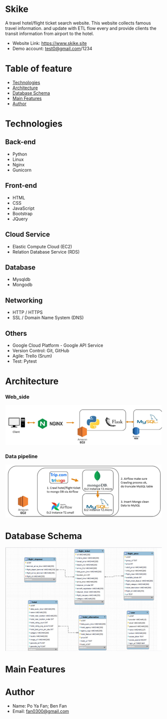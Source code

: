 # Skike
A travel hotel/flight ticket search website. This website collects famous travel information. and update with ETL flow every and provide clients the transit information from airport to the hotel.
* Website Link: https://www.skike.site
* Demo account: test0@gmail.com/1234
# Table of feature
* [Technologies](https://github.com/asd0300/skike/blob/master/Main_20211013_project/README.md#technologies)
* [Architecture](https://github.com/asd0300/skike/blob/master/Main_20211013_project/README.md#architecture)
* [Database Schema](https://github.com/asd0300/skike/blob/master/Main_20211013_project/README.md#database-schema)
* [Main Features](https://github.com/asd0300/skike/blob/master/Main_20211013_project/README.md#database-schema)
* [Author](https://github.com/asd0300/skike/blob/master/Main_20211013_project/README.md#database-schema)
# Technologies
## Back-end
* Python
* Linux
* Nginx
* Gunicorn
## Front-end
* HTML
* CSS
* JavaScript
* Bootstrap
* JQuery
## Cloud Service
* Elastic Compute Cloud (EC2)
* Relation Database Service (RDS)
## Database
* Mysqldb
* Mongodb
## Networking
* HTTP / HTTPS
* SSL / Domain Name System (DNS)
## Others
* Google Cloud Platform - Google API Service
* Version Control: Git, GitHub
* Agile: Trello (Srum)
* Test: Pytest
# Architecture
### Web_side
![image](https://github.com/asd0300/skike/blob/master/Main_20211013_project/skike_report/skike_architecture_web.jpg)
### Data pipeline
![image](https://github.com/asd0300/skike/blob/master/Main_20211013_project/skike_report/skike_architecture_data_pipeline.jpg)
# Database Schema
![image](https://github.com/asd0300/skike/blob/master/Main_20211013_project/skike_report/skike_database_schema.jpg)
# Main Features
# Author
* Name: Po Ya Fan; Ben Fan
* Email: fan0300@gmail.com
